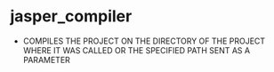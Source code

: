 # jasper_compiler

- COMPILES THE PROJECT ON THE DIRECTORY OF THE PROJECT WHERE IT WAS CALLED OR THE SPECIFIED PATH SENT AS A PARAMETER
